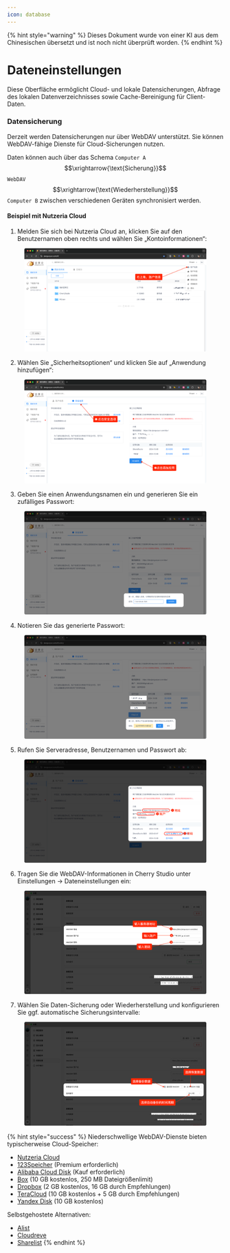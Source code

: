 ```yaml
---
icon: database
---
```


{% hint style="warning" %}
Dieses Dokument wurde von einer KI aus dem Chinesischen übersetzt und ist noch nicht überprüft worden.
{% endhint %}

# Dateneinstellungen

Diese Oberfläche ermöglicht Cloud- und lokale Datensicherungen, Abfrage des lokalen Datenverzeichnisses sowie Cache-Bereinigung für Client-Daten.

### Datensicherung

Derzeit werden Datensicherungen nur über WebDAV unterstützt. Sie können WebDAV-fähige Dienste für Cloud-Sicherungen nutzen.

Daten können auch über das Schema `Computer A` $$\xrightarrow{\text{Sicherung}}$$ `WebDAV` $$\xrightarrow{\text{Wiederherstellung}}$$ `Computer B` zwischen verschiedenen Geräten synchronisiert werden.

#### Beispiel mit Nutzeria Cloud

1. Melden Sie sich bei Nutzeria Cloud an, klicken Sie auf den Benutzernamen oben rechts und wählen Sie „Kontoinformationen“:

<figure><img src="../../../.gitbook/assets/image (39).png" alt=""><figcaption></figcaption></figure>

2. Wählen Sie „Sicherheitsoptionen“ und klicken Sie auf „Anwendung hinzufügen“:

<figure><img src="../../../.gitbook/assets/image (40).png" alt=""><figcaption></figcaption></figure>

3. Geben Sie einen Anwendungsnamen ein und generieren Sie ein zufälliges Passwort:

<figure><img src="../../../.gitbook/assets/image (41).png" alt=""><figcaption></figcaption></figure>

4. Notieren Sie das generierte Passwort:

<figure><img src="../../../.gitbook/assets/image (42).png" alt=""><figcaption></figcaption></figure>

5. Rufen Sie Serveradresse, Benutzernamen und Passwort ab:

<figure><img src="../../../.gitbook/assets/image (43).png" alt=""><figcaption></figcaption></figure>

6. Tragen Sie die WebDAV-Informationen in Cherry Studio unter Einstellungen → Dateneinstellungen ein:

<figure><img src="../../../.gitbook/assets/image (48).png" alt=""><figcaption></figcaption></figure>

7. Wählen Sie Daten-Sicherung oder Wiederherstellung und konfigurieren Sie ggf. automatische Sicherungsintervalle:

<figure><img src="../../../.gitbook/assets/image (47).png" alt=""><figcaption></figcaption></figure>

{% hint style="success" %}
Niederschwellige WebDAV-Dienste bieten typischerweise Cloud-Speicher:

* [Nutzeria Cloud](https://www.jianguoyun.com/)
* [123Speicher](https://www.123pan.com/) (Premium erforderlich)
* [Alibaba Cloud Disk](https://www.alipan.com/) (Kauf erforderlich)
* [Box](https://www.box.com/) (10 GB kostenlos, 250 MB Dateigrößenlimit)
* [Dropbox](https://www.dropbox.com/) (2 GB kostenlos, 16 GB durch Empfehlungen)
* [TeraCloud](https://teracloud.jp/en/) (10 GB kostenlos + 5 GB durch Empfehlungen)
* [Yandex Disk](https://disk.yandex.com/) (10 GB kostenlos)

Selbstgehostete Alternativen:

* [Alist](https://alist.nn.ci/zh/)
* [Cloudreve](https://cloudreve.org/)
* [Sharelist](https://github.com/reruin/sharelist)
{% endhint %}